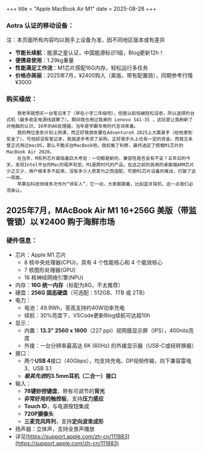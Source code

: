 +++
title = "Apple MacBook Air M1"
date = 2025-08-28
+++

### Aotra 认证的移动设备：
注：本页面所有内容均以我手上设备为准，因不同地区版本或有差异
* **节能长续航**：能源之星认证，中国能源标识1级，Blog更新12h！
* **便携易使用**：1.29kg重量
* **性能满足工作流**：M1芯片搭配16G内存，轻松运行多任务
* **价格亦美丽**：2025年7月，¥2400购入（美版，带有配置锁），同期参考行情¥3000

### 购买缘故：
        我老早就想买一台笔记本了（早在小学二年级吧），但是以前怕被轻松没收，所以选择的台式机（最多收走电源线就算了）。期间我也用过我弟的 Lenovo S41-35 ，这玩意让我刷新了对电脑的认识，16年的A6处理器，当年是学霸专用的代言词来着。
        我的两位舍友计划上网课，而正好我朋友要在AdventureX 2025上大展身手（给他拿到奖金了），可他却没有笔记本，我就逐步考虑了采购，正好我手头上也有一定的资金。而我又未曾正式用过macOS，那么干脆买台MacBook吧。我权衡了利弊，最终选定了搭载M1芯片的MacBook Air 2020。
        在当年，M系列芯片面临着巨大考验：一切都是新的，兼容性是否会有不妥？五年后的今天，发现Intel平台的Mac的尾声将至。M1是跨时代的产品，在这之前的民用的桌面端ARM芯片少之又少，用户根本多不起来，没有多少人愿意为之而适配，可是M1芯片设备的推出，打破了这一局面。
        苹果在科技领域多次作为“领军人”，它一动，大家都跟着，比如蓝牙耳机，这一点我们必须承认。
2025年7月，MAcBook Air M1 16+256G 美版（带监管锁）以 ¥2400 购于海鲜市场
---

### 硬件信息：
* 芯片：Apple M1 芯片
    * 8 核中央处理器(CPU)，具有 4 个性能核心和 4 个能效核心
    * 7 核图形处理器(GPU)
    * 16 核神经网络引擎(NPU)
* 内存：**16G 统一内存**（标配为8G，不太推荐）
* 硬盘：**256G 固态硬盘**（可选配：512GB、1TB 或 2TB）
* 电力：
    * 电池：49.9Wh，至高支持约40W功率充电
    * 续航：30%亮度下，VSCode更新Blog续航可达超10h
* 显示：
    * 内置：**13.3" 2560 x 1600**（227 ppi）视网膜显示屏（IPS），400nits亮度
    * 外接：一台分辨率最高达 6K (60Hz) 的外接显示器（USB-C或经转换器）
* 接口：
    * 两个**USB 4**接口（40Gbps），均支持充电、DP视频传输，向下兼容雷电3、USB 3.1
    * ***极其先进*的3.5mm耳机（二合一）接口**
* 输入：
    * **78键妙控键盘**，带有可调节的**背光**
    * **非常好用的触控板**，支持**压力感应**
    * **Touch ID**，与电源按钮集成
    * **720P摄像头**
    * **三麦克风阵列**，支持**定向波束成形**
* 扬声器：立体声，支持全景声播放
* 详见[https://support.apple.com/zh-cn/111883](https://support.apple.com/zh-cn/111883) 